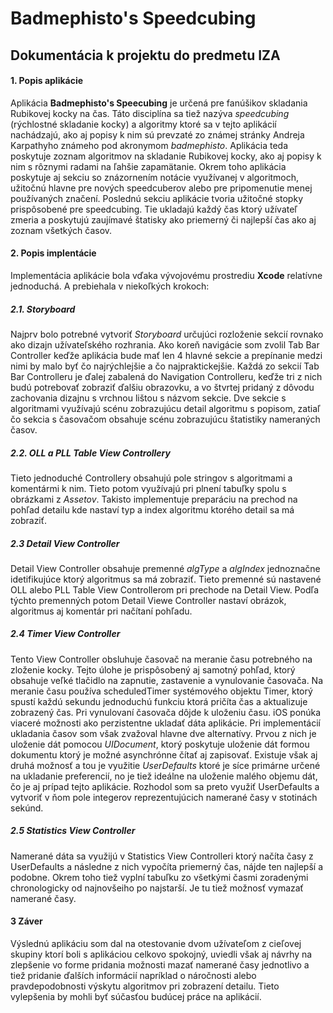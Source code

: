 # Badmephisto's Speedcubing
## Dokumentácia k projektu do predmetu IZA

#### 1. Popis aplikácie
Aplikácia **Badmephisto's Speecubing** je určená pre fanúšikov skladania Rubikovej kocky na čas. Táto disciplína sa tiež nazýva *speedcubing* (rýchlostné skladanie kocky) a algoritmy ktoré sa v tejto aplikácií nachádzajú, ako aj popisy k nim sú prevzaté zo známej stránky Andreja Karpathyho známeho pod akronymom *badmephisto*. Aplikácia teda poskytuje zoznam algoritmov na skladanie Rubikovej kocky, ako aj popisy k nim s rôznymi radami na ľahšie zapamätanie. Okrem toho aplikácia poskytuje aj sekciu so znázornením notácie využívanej v algoritmoch, užitočnú hlavne pre nových speedcuberov alebo pre pripomenutie menej používaných značení. Poslednú sekciu aplikácie tvoria užitočné stopky prispôsobené pre speedcubing. Tie ukladajú každý čas ktorý užívateľ zmeria a poskytujú zaujímavé štatisky ako priemerný či najlepší čas ako aj zoznam všetkých časov.

#### 2. Popis implentácie
Implementácia aplikácie bola vďaka vývojovému prostrediu **Xcode** relatívne jednoduchá. A prebiehala v niekoľkých krokoch:
##### 2.1. Storyboard
Najprv bolo potrebné vytvoriť *Storyboard* určujúci rozloženie sekcií rovnako ako dizajn užívateľského rozhrania. Ako koreň navigácie som zvolil Tab Bar Controller keďže aplikácia bude mať len 4 hlavné sekcie a prepínanie medzi nimi by malo byť čo najrýchlejšie a čo najpraktickejšie. Každá zo sekcií Tab Bar Controlleru je ďalej zabalená do Navigation Controlleru, keďže tri z nich budú potrebovať zobraziť ďalšiu obrazovku, a vo štvrtej pridaný z dôvodu zachovania dizajnu s vrchnou lištou s názvom sekcie. Dve sekcie s algoritmami využívajú scénu zobrazujúcu detail algoritmu s popisom, zatiaľ čo sekcia s časovačom obsahuje scénu zobrazujúcu štatistiky nameraných časov.
##### 2.2. OLL a PLL Table View Controllery
Tieto jednoduché Controllery obsahujú pole stringov s algoritmami a komentármi k nim. Tieto potom využívajú pri plnení tabuľky spolu s obrázkami z *Assetov*. Takisto implementuje preparáciu na prechod na pohľad detailu kde nastaví typ a index algoritmu ktorého detail sa má zobraziť.
##### 2.3 Detail View Controller
Detail View Controller obsahuje premenné *algType* a *algIndex* jednoznačne idetifikujúce ktorý algoritmus sa má zobraziť. Tieto premenné sú nastavené OLL alebo PLL Table View Controllerom pri prechode na Detail View. Podľa týchto premenných potom Detail Viewe Controller nastaví obrázok, algoritmus aj komentár pri načítaní pohľadu.
##### 2.4 Timer View Controller
Tento View Controller obsluhuje časovač na meranie času potrebného na zloženie kocky. Tejto úlohe je prispôsobený aj samotný pohľad, ktorý obsahuje veľké tlačidlo na zapnutie, zastavenie a vynulovanie časovača. Na meranie času používa scheduledTimer systémového objektu Timer, ktorý spustí každú sekundu jednoduchú funkciu ktorá pričíta čas a aktualizuje zobrazený čas. Pri vynulovaní časovača dôjde k uloženiu času. iOS ponúka viaceré možnosti ako perzistentne ukladať dáta aplikácie. Pri implementácií ukladania časov som však zvažoval hlavne dve alternatívy. Prvou z nich je uloženie dát pomocou *UIDocument*, ktorý poskytuje uloženie dát formou dokumentu ktorý je možné asynchrónne čítať aj zapisovať. Existuje však aj druhá možnosť a tou je využitie *UserDefaults* ktoré je síce primárne určené na ukladanie preferencií, no je tiež ideálne na uloženie malého objemu dát, čo je aj prípad tejto aplikácie. Rozhodol som sa preto využiť UserDefaults a vytvoriť v ňom pole integerov reprezentujúcich namerané časy v stotinách sekúnd.
##### 2.5 Statistics View Controller
Namerané dáta sa využijú v Statistics View Controlleri ktorý načíta časy z UserDefaults a následne z nich vypočíta priemerný čas, nájde ten najlepší a podobne. Okrem toho tiež vyplní tabuľku zo všetkými časmi zoradenými chronologicky od najnovšeiho po najstarší. Je tu tiež možnosť vymazať namerané časy.

#### 3 Záver
Výslednú aplikáciu som dal na otestovanie dvom užívateľom z cieľovej skupiny ktorí boli s aplikáciou celkovo spokojný, uviedli však aj návrhy na zlepšenie vo forme pridania možnosti mazať namerané časy jednotlivo a tiež pridanie ďalších informácií napríklad o náročnosti alebo pravdepodobnosti výskytu algoritmov pri zobrazení detailu. Tieto vylepšenia by mohli byť súčasťou budúcej práce na aplikácií.
